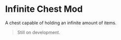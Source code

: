 # Infinite Chest Mod
A chest capable of holding an infinite amount of items.
> Still on development.
